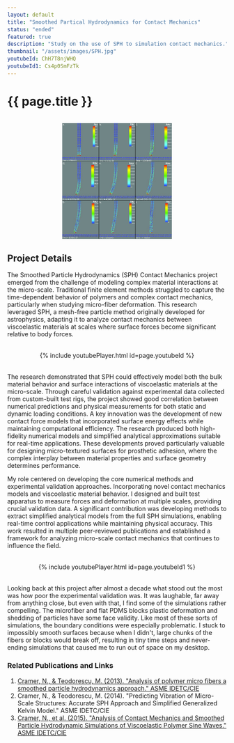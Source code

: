 ```yaml
---
layout: default
title: "Smoothed Partical Hydrodynamics for Contact Mechanics"
status: "ended"
featured: true
description: "Study on the use of SPH to simulation contact mechanics."
thumbnail: "/assets/images/SPH.jpg"
youtubeId: ChH7T8njWHQ
youtubeId1: Cs4p0SmFzTk
---
```


<h1 class="project-title">{{ page.title }}</h1>

<div style="text-align: center; margin: 2rem 0;">
    <img src="/assets/images/SPH.jpg" alt="Simulation at multiple time steps of a micro fiber bending" title="Microfiber SPH Simulation Dragging Across a Smooth Surface" style="max-width: 50%; height: auto; display: block; margin: 0 auto;">
</div>

## Project Details

The Smoothed Particle Hydrodynamics (SPH) Contact Mechanics project emerged from the challenge of modeling complex material interactions at the micro-scale. Traditional finite element methods struggled to capture the time-dependent behavior of polymers and complex contact mechanics, particularly when studying micro-fiber deformation. This research leveraged SPH, a mesh-free particle method originally developed for astrophysics, adapting it to analyze contact mechanics between viscoelastic materials at scales where surface forces become significant relative to body forces.

<div style="text-align: center; margin: 2rem 0;">
    {% include youtubePlayer.html id=page.youtubeId %}
</div>

The research demonstrated that SPH could effectively model both the bulk material behavior and surface interactions of viscoelastic materials at the micro-scale. Through careful validation against experimental data collected from custom-built test rigs, the project showed good correlation between numerical predictions and physical measurements for both static and dynamic loading conditions. A key innovation was the development of new contact force models that incorporated surface energy effects while maintaining computational efficiency. The research produced both high-fidelity numerical models and simplified analytical approximations suitable for real-time applications. These developments proved particularly valuable for designing micro-textured surfaces for prosthetic adhesion, where the complex interplay between material properties and surface geometry determines performance.

My role centered on developing the core numerical methods and experimental validation approaches. Incorporating novel contact mechanics models and viscoelastic material behavior. I designed and built test apparatus to measure forces and deformation at multiple scales, providing crucial validation data. A significant contribution was developing methods to extract simplified analytical models from the full SPH simulations, enabling real-time control applications while maintaining physical accuracy. This work resulted in multiple peer-reviewed publications and established a framework for analyzing micro-scale contact mechanics that continues to influence the field.

<div style="text-align: center; margin: 2rem 0;">
    {% include youtubePlayer.html id=page.youtubeId1 %}
</div>

Looking back at this project after almost a decade what stood out the most was how poor the experimental validation was. It was laughable, far away from anything close, but even with that, I find some of the simulations rather compelling. The microfiber and flat PDMS blocks plastic deformation and shedding of particles have some face validity. Like most of these sorts of simulations, the boundary conditions were especially problematic. I stuck to impossibly smooth surfaces because when I didn't, large chunks of the fibers or blocks would break off, resulting in tiny time steps and never-ending simulations that caused me to run out of space on my desktop. 

### Related Publications and Links
1. [Cramer, N., & Teodorescu, M. (2013). "Analysis of polymer micro fibers a smoothed particle hydrodynamics approach." ASME IDETC/CIE](https://drive.google.com/file/d/1k1D57a3mi6FH0IKLVvIrBVO103bId7_2/view?usp=sharing)
2. Cramer, N., & Teodorescu, M. (2014). "Predicting Vibration of Micro-Scale Structures: Accurate SPH Approach and Simplified Generalized Kelvin Model." ASME IDETC/CIE
3. [Cramer, N., et al. (2015). "Analysis of Contact Mechanics and Smoothed Particle Hydrodynamic Simulations of Viscoelastic Polymer Sine Waves." ASME IDETC/CIE](https://drive.google.com/file/d/1sKptM6Ml0-J0tF2IHur5ARNCQx65l08m/view?usp=drive_link)